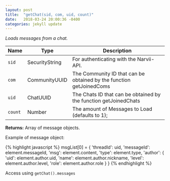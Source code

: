 ```yaml
---
layout: post
title:  "getChat(sid, com, uid, count)"
date:   2018-03-24 20:00:36 -0400
categories: jekyll update
---
```

*Loads messages from a chat.*

| Name    | Type           | Description                                                         |
|---------|----------------|---------------------------------------------------------------------|
| `sid`   | SecurityString | For authenticating with the Narvii-API.                             |
| `com`   | CommunityUUID  | The Community ID that can be obtained by the function getJoinedComs |
| `uid`   | ChatUUID       | The Chats ID that can be obtained by the function getJoinedChats    |
| `count` | Number         | The amount of Messages to Load (defaults to 1);                     |

**Returns:**
Array of message objects.

Example of message object:

{% highlight javascript %}
msgList[0] = {
  'threadId': uid,
  'messageId': element.messageId,
  'msg': element.content,
  'type': element.type,
  'author': {
    'uid': element.author.uid,
    'name': element.author.nickname,
    'level': element.author.level,
    'role': element.author.role
  }
}
{% endhighlight %}


Access using `getChat().messages`
